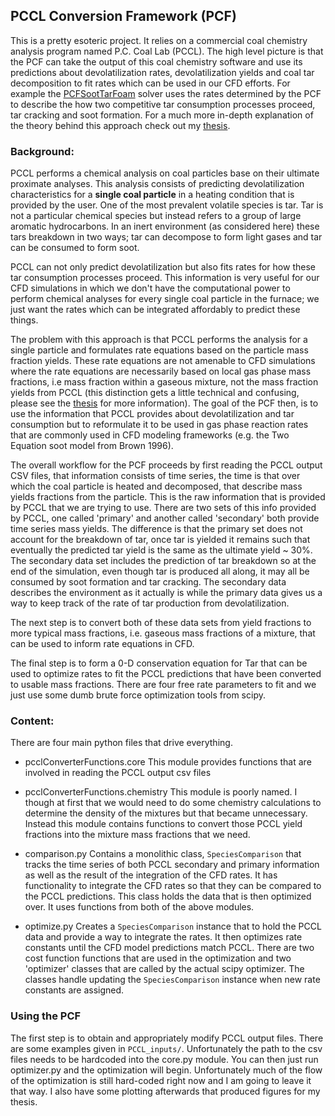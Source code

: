 ## PCCL Conversion Framework (PCF)

This is a pretty esoteric project. It relies on a commercial coal chemistry
analysis program named P.C. Coal Lab (PCCL). The high level picture is that
the PCF can take the output of this coal chemistry software and use its
predictions about devolatilization rates, devolatilization yields and coal
tar decomposition to fit rates which can be used in our CFD efforts. For
example the
[PCFSootTarFoam](https://github.com/cdunn6754/OpenFOAM_5.x_Applications/tree/master/lagrangian/PCFSootTarFoam)
solver uses the rates determined by the PCF to describe the how two competitive
tar consumption processes proceed, tar cracking and soot formation. For a
much more in-depth explanation of the theory behind this approach check
out my [thesis](https://clintdunn.org/static/thesis).

### Background:
PCCL performs a chemical analysis on coal particles base on their ultimate
proximate analyses. This analysis consists of predicting devolatilization
characteristics for a **single coal particle** in a
heating condition that is provided by the user.
One of the most prevalent volatile species is tar. Tar is not a particular
chemical species but instead refers to a group of large aromatic hydrocarbons.
In an inert environment (as considered here) these tars breakdown in two ways;
tar can decompose to form light gases and tar can be consumed to form soot.

PCCL can not only predict devolatilization but also fits rates for how these
tar consumption processes proceed. This information is very useful for our CFD
simulations in which we don't have the computational power to perform chemical
analyses for every single coal particle in the furnace; we just want the rates
which can be integrated affordably to predict these things.

The problem with this approach is that PCCL performs the analysis for a single
particle and formulates rate equations based on the particle mass fraction
yields.
These rate equations are not amenable to CFD simulations where the
rate equations are necessarily based on local gas phase mass fractions, i.e
mass fraction within a gaseous mixture, not the mass fraction yields from
PCCL (this distinction gets a little technical and confusing, please see
the
[thesis](https://clintdunn.org/static/thesis)
for more information).
The goal of the PCF then, is to use the information that PCCL provides about
devolatilization and tar consumption but to reformulate it to be used in
gas phase reaction rates that are commonly used in CFD modeling frameworks
(e.g. the Two Equation soot model from Brown 1996).

The overall workflow for the PCF
proceeds by first reading the PCCL output CSV files, that information
consists of time series, the time is that over which the coal particle is
heated and
decomposed, that describe mass yields fractions from the particle. This is the
raw information that is provided by PCCL that we are trying to use. There are
two sets of this info provided by PCCL, one called 'primary' and another called
'secondary' both provide time series mass yields. The difference is that the
primary set does not account for the breakdown of tar, once tar is yielded
it remains such that eventually the predicted tar yield is the same as the
ultimate yield ~ 30%. The secondary data set includes the prediction of tar
breakdown so at the end of the simulation, even though tar is produced all along,
it may all be consumed by soot formation and tar cracking.
The secondary data describes the environment as it actually is while the
primary data gives us a way to keep track of the rate of tar production from
devolatilization.

The next step is to convert both of these data sets from yield fractions to
more typical mass fractions, i.e. gaseous mass fractions of a mixture, that
can be used to inform rate equations in CFD.

The final step is to form a 0-D conservation equation for Tar that can be
used to optimize rates to fit the PCCL predictions that have been converted
to usable mass fractions. There are four free rate parameters to fit and
we just use some dumb brute force optimization tools from scipy.

### Content:

There are four main python files that drive everything.


* pcclConverterFunctions.core
	This module provides functions that are involved in reading the PCCL
	output csv files

* pcclConverterFunctions.chemistry
	This module is poorly named. I though at first that we would need to do some
	chemistry calculations to determine the density of the mixtures but that
	became unnecessary. Instead this module contains functions to convert those
	PCCL yield fractions into the mixture mass fractions that we need.

* comparison.py
  Contains a monolithic class, `SpeciesComparison`
	that tracks the time series of both PCCL secondary
	and primary information as well as the result of the integration
	of the CFD rates. It has functionality to integrate the CFD rates
	so that they can be compared to the PCCL predictions. This class
	holds the data that is then optimized over. It uses functions from both
	of the above modules.

* optimize.py
  Creates a `SpeciesComparison` instance that to hold the PCCL data and
	provide a way to integrate the rates. It then optimizes rate constants until
	the CFD model predictions match PCCL. There are two cost function functions
	that are used in the optimization and two 'optimizer' classes that are
	called by the actual scipy optimizer. The classes handle updating the
	`SpeciesComparison` instance when new rate constants are assigned.

### Using the PCF

The first step is to obtain and appropriately modify PCCL output files. There
are some examples given in `PCCL_inputs/`. Unfortunately the path to the
csv files needs to be hardcoded into the core.py module. You can then just
run optimizer.py and the optimization will begin. Unfortunately much of the
flow of the optimization is still hard-coded right now and I am going to leave
it that way. I also have some plotting afterwards that produced figures for my
thesis.
